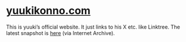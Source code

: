 # [yuukikonno.com](https://yuukikonno.com/)

This is yuuki’s official website.  It just links to his X etc. like Linktree.
The latest snapshot is
[here](https://web.archive.org/web/20231021030326/https://yuukikonno.com/) (via
Internet Archive).
